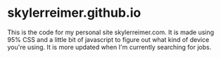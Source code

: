 # skylerreimer.github.io
This is the code for my personal site skylerreimer.com. It is made using 95% CSS and a little bit of javascript to figure out what kind of device you're using. It is more updated when I'm currently searching for jobs. 
